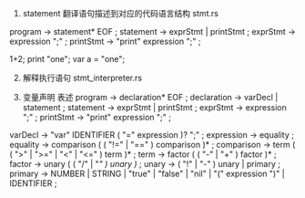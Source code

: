 1. statement 翻译语句描述到对应的代码语言结构 stmt.rs

program        → statement* EOF ;
statement      → exprStmt | printStmt ;
exprStmt       → expression ";" ;
printStmt      → "print" expression ";" ;

1+2;
print "one";
var a = "one";


2. 解释执行语句 stmt_interpreter.rs


3. 变量声明 表述
program        → declaration* EOF ;
declaration    → varDecl | statement ;
statement      → exprStmt | printStmt ;
exprStmt       → expression ";" ;
printStmt      → "print" expression ";" ;

varDecl        → "var" IDENTIFIER ( "=" expression )? ";" ;
expression     → equality ;
equality       → comparison ( ( "!=" | "==" ) comparison )* ;
comparison     → term ( ( ">" | ">=" | "<" | "<=" ) term )* ;
term           → factor ( ( "-" | "+" ) factor )* ;
factor         → unary ( ( "/" | "*" ) unary )* ;
unary          → ( "!" | "-" ) unary | primary ;
primary        → NUMBER | STRING | "true" | "false" | "nil" | "(" expression ")" | IDENTIFIER ;
